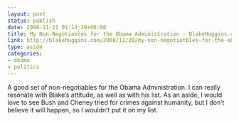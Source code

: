 ```yaml
---
layout: post
status: publish
date: 2008-11-21 01:14:19+00:00
title: My Non-Negotiables for the Obama Administration - BlakeHuggins.com
link: http://blakehuggins.com/2008/11/20/my-non-negotiatbles-for-the-obama-administration/
type: aside
categories:
- obama
- politics
---
```


A good set of non-negotiables for the Obama Administration. I can really resonate with Blake’s attitude, as well as with his list. As an aside, I would love to see Bush and Cheney tried for crimes against humanity, but I don’t believe it will happen, so I wouldn’t put it on my list.
